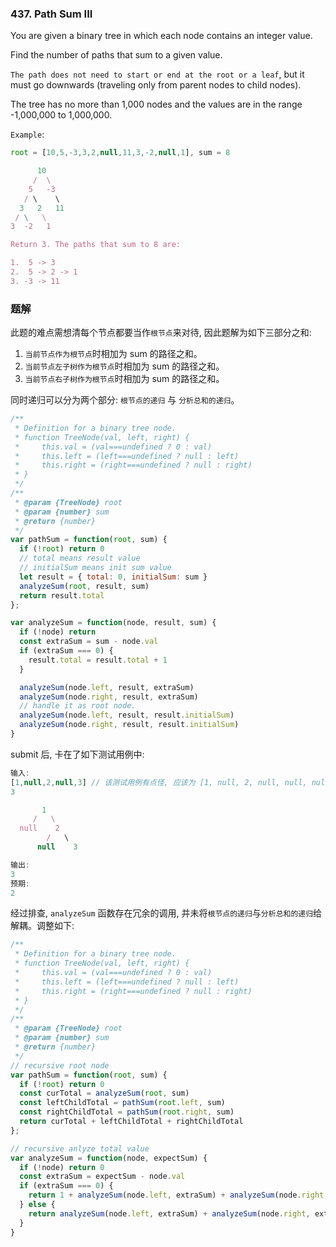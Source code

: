 ### 437. Path Sum III

You are given a binary tree in which each node contains an integer value.

Find the number of paths that sum to a given value.

`The path does not need to start or end at the root or a leaf`, but it must go downwards (traveling only from parent nodes to child nodes).

The tree has no more than 1,000 nodes and the values are in the range -1,000,000 to 1,000,000.

`Example`:

```js
root = [10,5,-3,3,2,null,11,3,-2,null,1], sum = 8

      10
     /  \
    5   -3
   / \    \
  3   2   11
 / \   \
3  -2   1

Return 3. The paths that sum to 8 are:

1.  5 -> 3
2.  5 -> 2 -> 1
3. -3 -> 11
```

### 题解

此题的难点需想清每个节点都要当作`根节点`来对待, 因此题解为如下三部分之和:

1. `当前节点作为根节点`时相加为 sum 的路径之和。
2. `当前节点左子树作为根节点`时相加为 sum 的路径之和。
3. `当前节点右子树作为根节点`时相加为 sum 的路径之和。

同时递归可以分为两个部分: `根节点的递归` 与 `分析总和的递归`。

```js
/**
 * Definition for a binary tree node.
 * function TreeNode(val, left, right) {
 *     this.val = (val===undefined ? 0 : val)
 *     this.left = (left===undefined ? null : left)
 *     this.right = (right===undefined ? null : right)
 * }
 */
/**
 * @param {TreeNode} root
 * @param {number} sum
 * @return {number}
 */
var pathSum = function(root, sum) {
  if (!root) return 0
  // total means result value
  // initialSum means init sum value
  let result = { total: 0, initialSum: sum }
  analyzeSum(root, result, sum)
  return result.total
};

var analyzeSum = function(node, result, sum) {
  if (!node) return
  const extraSum = sum - node.val
  if (extraSum === 0) {
    result.total = result.total + 1
  }

  analyzeSum(node.left, result, extraSum)
  analyzeSum(node.right, result, extraSum)
  // handle it as root node.
  analyzeSum(node.left, result, result.initialSum)
  analyzeSum(node.right, result, result.initialSum)
}
```

submit 后, 卡在了如下测试用例中:

```js
输入:
[1,null,2,null,3] // 该测试用例有点怪, 应该为 [1, null, 2, null, null, null, 3]
3

       1
     /   \
  null    2
        /   \
      null    3

输出:
3
预期:
2
```

经过排查, `analyzeSum` 函数存在冗余的调用, 并未将`根节点的递归`与`分析总和的递归`给解耦。调整如下:

```js
/**
 * Definition for a binary tree node.
 * function TreeNode(val, left, right) {
 *     this.val = (val===undefined ? 0 : val)
 *     this.left = (left===undefined ? null : left)
 *     this.right = (right===undefined ? null : right)
 * }
 */
/**
 * @param {TreeNode} root
 * @param {number} sum
 * @return {number}
 */
// recursive root node
var pathSum = function(root, sum) {
  if (!root) return 0
  const curTotal = analyzeSum(root, sum)
  const leftChildTotal = pathSum(root.left, sum)
  const rightChildTotal = pathSum(root.right, sum)
  return curTotal + leftChildTotal + rightChildTotal
};

// recursive anlyze total value
var analyzeSum = function(node, expectSum) {
  if (!node) return 0
  const extraSum = expectSum - node.val
  if (extraSum === 0) {
    return 1 + analyzeSum(node.left, extraSum) + analyzeSum(node.right, extraSum)
  } else {
    return analyzeSum(node.left, extraSum) + analyzeSum(node.right, extraSum)
  }
}
```
